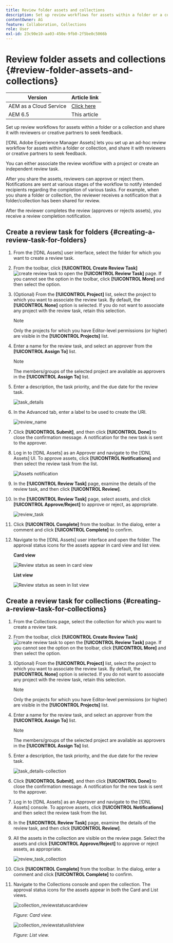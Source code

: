 ```yaml
---
title: Review folder assets and collections
description: Set up review workflows for assets within a folder or a collection and share it with reviewers or creative partners to seek feedback.
contentOwner: AG
feature: Collaboration, Collections
role: User
exl-id: 23c90e10-aa03-450e-9fb0-2f5be0c5066b
---
```

# Review folder assets and collections {#review-folder-assets-and-collections}

| Version | Article link |
| -------- | ---------------------------- |
| AEM as a Cloud Service  |    [Click here](https://experienceleague.adobe.com/docs/experience-manager-cloud-service/content/assets/manage/bulk-approval.html?lang=en)                  |
| AEM 6.5     | This article         |

Set up review workflows for assets within a folder or a collection and share it with reviewers or creative partners to seek feedback.

[!DNL Adobe Experience Manager Assets] lets you set up an ad-hoc review workflow for assets within a folder or collection, and share it with reviewers or creative partners to seek feedback.

You can either associate the review workflow with a project or create an independent review task.

After you share the assets, reviewers can approve or reject them. Notifications are sent at various stages of the workflow to notify intended recipients regarding the completion of various tasks. For example, when you share a folder or collection, the reviewer receives a notification that a folder/collection has been shared for review.

After the reviewer completes the review (approves or rejects assets), you receive a review completion notification.

## Create a review task for folders {#creating-a-review-task-for-folders}

1. From the [!DNL Assets] user interface, select the folder for which you want to create a review task.
1. From the toolbar, click **[!UICONTROL Create Review Task]** ![create review task](assets/do-not-localize/create-review-task.png) to open the **[!UICONTROL Review Task]** page. If you cannot see the option in the toolbar, click **[!UICONTROL More]** and then select the option.

1. (Optional) From the **[!UICONTROL Project]** list, select the project to which you want to associate the review task. By default, the **[!UICONTROL None]** option is selected. If you do not want to associate any project with the review task, retain this selection.

   >[!NOTE]
   >
   >Only the projects for which you have Editor-level permissions (or higher) are visible in the **[!UICONTROL Projects]** list.

1. Enter a name for the review task, and select an approver from the **[!UICONTROL Assign To]** list.

   >[!NOTE]
   >
   >The members/groups of the selected project are available as approvers in the **[!UICONTROL Assign To]** list.

1. Enter a description, the task priority, and the due date for the review task.

   ![task_details](assets/task_details.png)

1. In the Advanced tab, enter a label to be used to create the URI.

   ![review_name](assets/review_name.png)

1. Click **[!UICONTROL Submit]**, and then click **[!UICONTROL Done]** to close the confirmation message. A notification for the new task is sent to the approver.
1. Log in to [!DNL Assets] as an Approver and navigate to the [!DNL Assets] UI. To approve assets, click **[!UICONTROL Notifications]** and then select the review task from the list.

   ![Assets notification](assets/aemAssetsNotification.png)

1. In the **[!UICONTROL Review Task]** page, examine the details of the review task, and then click **[!UICONTROL Review]**.
1. In the **[!UICONTROL Review Task]** page, select assets, and click **[!UICONTROL Approve/Reject]** to approve or reject, as appropriate.

   ![review_task](assets/review_task.png)

1. Click **[!UICONTROL Complete]** from the toolbar. In the dialog, enter a comment and click  **[!UICONTROL Complete]** to confirm.
1. Navigate to the [!DNL Assets] user interface and open the folder. The approval status icons for the assets appear in card view and list view.

   **Card view**

   ![Review status as seen in card view](assets/chlimage_1-404.png)

   **List view**

   ![Review status as seen in list view](assets/review_status_listview.png)

## Create a review task for collections {#creating-a-review-task-for-collections}

1. From the Collections page, select the collection for which you want to create a review task.
1. From the toolbar, click **[!UICONTROL Create Review Task]** ![create review task](assets/do-not-localize/create-review-task.png) to open the **[!UICONTROL Review Task]** page. If you cannot see the option on the toolbar, click **[!UICONTROL More]** and then select the option.

1. (Optional) From the **[!UICONTROL Project]** list, select the project to which you want to associate the review task. By default, the **[!UICONTROL None]** option is selected. If you do not want to associate any project with the review task, retain this selection.

   >[!NOTE]
   >
   >Only the projects for which you have Editor-level permissions (or higher) are visible in the **[!UICONTROL Projects]** list.

1. Enter a name for the review task, and select an approver from the **[!UICONTROL Assign To]** list.

   >[!NOTE]
   >
   >The members/groups of the selected project are available as approvers in the **[!UICONTROL Assign To]** list.

1. Enter a description, the task priority, and the due date for the review task.

   ![task_details-collection](assets/task_details-collection.png)

1. Click **[!UICONTROL Submit]**, and then click **[!UICONTROL Done]** to close the confirmation message. A notification for the new task is sent to the approver.
1. Log in to [!DNL Assets] as an Approver and navigate to the [!DNL Assets] console. To approve assets, click **[!UICONTROL Notifications]** and then select the review task from the list.
1. In the **[!UICONTROL Review Task]** page, examine the details of the review task, and then click **[!UICONTROL Review]**.
1. All the assets in the collection are visible on the review page. Select the assets and click **[!UICONTROL Approve/Reject]** to approve or reject assets, as appropriate.

   ![review_task_collection](assets/review_task_collection.png)

1. Click **[!UICONTROL Complete]** from the toolbar. In the dialog, enter a comment and click **[!UICONTROL Complete]** to confirm.
1. Navigate to the Collections console and open the collection. The approval status icons for the assets appear in both the Card and List views.

   ![collection_reviewstatuscardview](assets/collection_reviewstatuscardview.png)

   *Figure: Card view.*
  
   ![collection_reviewstatuslistview](assets/collection_reviewstatuslistview.png)

   *Figure: List view.*

